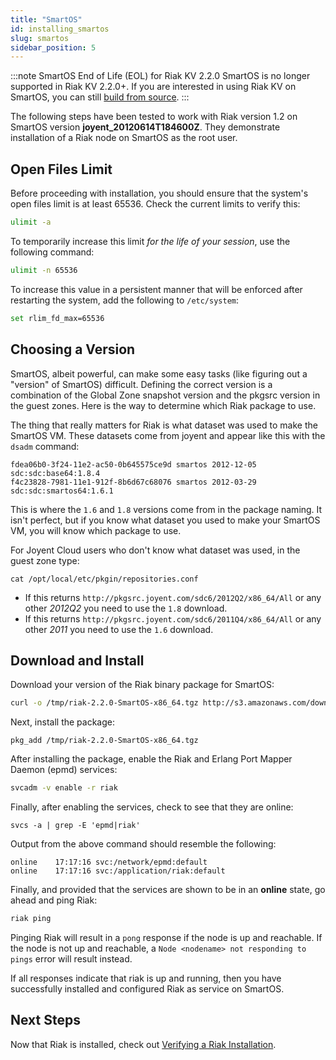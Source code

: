 ```yaml
---
title: "SmartOS"
id: installing_smartos
slug: smartos
sidebar_position: 5
---
```


[install verify]: ../../setup/installing/verify.md

:::note SmartOS End of Life (EOL) for Riak KV 2.2.0
SmartOS is no longer supported in Riak KV 2.2.0+. If you are interested in using Riak KV on SmartOS, you can still [build from source](./source/index.md).
:::

The following steps have been tested to work with Riak version 1.2 on SmartOS version **joyent_20120614T184600Z**. They demonstrate installation of a Riak node on SmartOS as the root user.

## Open Files Limit

Before proceeding with installation, you should ensure that the system's open
files limit is at least 65536. Check the current limits to verify this:

```bash
ulimit -a
```

To temporarily increase this limit *for the life of your session*, use the following command:

```bash
ulimit -n 65536
```

To increase this value in a persistent manner that will be enforced after restarting the system, add the following to `/etc/system`:

```bash
set rlim_fd_max=65536
```

## Choosing a Version

SmartOS, albeit powerful, can make some easy tasks (like figuring out a "version" of SmartOS) difficult. Defining the correct version is a combination of the Global Zone snapshot version and the pkgsrc version in the guest zones. Here is the way to determine which Riak package to use.

The thing that really matters for Riak is what dataset was used to make the SmartOS VM. These datasets come from joyent and appear like this with the `dsadm` command:

    fdea06b0-3f24-11e2-ac50-0b645575ce9d smartos 2012-12-05 sdc:sdc:base64:1.8.4
    f4c23828-7981-11e1-912f-8b6d67c68076 smartos 2012-03-29 sdc:sdc:smartos64:1.6.1

This is where the `1.6` and `1.8` versions come from in the package naming. It isn't perfect, but if you know what dataset you used to make your SmartOS VM, you will know which package to use.

For Joyent Cloud users who don't know what dataset was used, in the guest zone type:

    cat /opt/local/etc/pkgin/repositories.conf

* If this returns `http://pkgsrc.joyent.com/sdc6/2012Q2/x86_64/All` or any other *2012Q2* you need to use the `1.8` download.
* If this returns `http://pkgsrc.joyent.com/sdc6/2011Q4/x86_64/All` or any other *2011* you need to use the `1.6` download.

## Download and Install

Download your version of the Riak binary package for SmartOS:

```bash
curl -o /tmp/riak-2.2.0-SmartOS-x86_64.tgz http://s3.amazonaws.com/downloads.basho.com/riak/2.2/2.2.0/smartos/1.8/riak-2.2.0-SmartOS-x86_64.tgz
```

Next, install the package:

    pkg_add /tmp/riak-2.2.0-SmartOS-x86_64.tgz

After installing the package, enable the Riak and Erlang Port Mapper Daemon (epmd) services:

```bash
svcadm -v enable -r riak
```

Finally, after enabling the services, check to see that they are online:

    svcs -a | grep -E 'epmd|riak'

Output from the above command should resemble the following:

    online    17:17:16 svc:/network/epmd:default
    online    17:17:16 svc:/application/riak:default

Finally, and provided that the services are shown to be in an **online** state, go ahead and ping Riak:

```bash
riak ping
```

Pinging Riak will result in a `pong` response if the node is up and reachable. If the node is not up and reachable, a `Node <nodename> not responding to pings` error will result instead.

If all responses indicate that riak is up and running, then you have successfully installed and configured Riak as service on SmartOS.

## Next Steps

Now that Riak is installed, check out [Verifying a Riak Installation][install verify].
